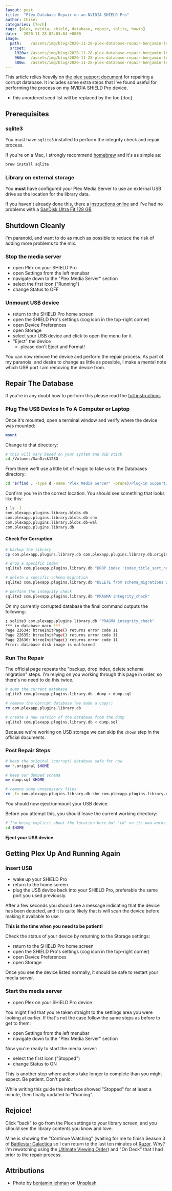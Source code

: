 ```yaml
---
layout: post
title:  "Plex Database Repair on an NVIDIA SHIELD Pro"
author: Chisel
categories: [Tech]
tags: [plex, nvidia, shield, database, repair, sqlite, howto]
date:   2020-11-28 02:03:04 +0000
image:
  path:    /assets/img/blog/2020-11-28-plex-database-repair-benjamin-lehman-GNyjCePVRs8-unsplash.jpg
  srcset:
    1920w: /assets/img/blog/2020-11-28-plex-database-repair-benjamin-lehman-GNyjCePVRs8-unsplash.jpg
    960w:  /assets/img/blog/2020-11-28-plex-database-repair-benjamin-lehman-GNyjCePVRs8-unsplash@0,5x.jpg
    480w:  /assets/img/blog/2020-11-28-plex-database-repair-benjamin-lehman-GNyjCePVRs8-unsplash@0,25x.jpg
---
```


This article relies heavily on [the plex support
document][plex-support-corrupt] for repairing a corrupt database. It includes
some extra steps that I've found useful for performing the process on my
NVIDIA SHIELD Pro device.

<!--more-->

* this unordered seed list will be replaced by the toc
{:toc}

## Prerequisites

### sqlite3

You must have `sqlite3` installed to perform the integrity check and repair
process.

If you're on a Mac, I strongly recommend [homebrew][mac-homebrew] and it's as
simple as:

~~~sh
brew install sqlite
~~~

### Library on external storage

You **must** have configured your Plex Media Server to use an external USB
drive as the location for the library data.

If you haven't already done this, there a [instructions
online][plex-library-on-usb] and I've had no problems with a [SanDisk Ultra
Fit 128 GB][amazon-sandisk-usb]

## Shutdown Cleanly

I'm paranoid, and want to do as much as possible to reduce the risk of adding
more problems to the mix.

### Stop the media server

- open Plex on your <i class="fad fa-gamepad-alt"></i> SHIELD Pro
- open Settings from the left menubar
- navigate down to the "Plex Media Server" section
- select the first icon ("Running")
- change Status to OFF

### Unmount USB device

- return to the <i class="fad fa-gamepad-alt"></i> SHIELD Pro home screen
- open the <i class="fad fa-gamepad-alt"></i> SHIELD Pro's settings (cog icon in the top-right corner)
- open Device Preferences
- open Storage
- select your USB device and click to open the menu for it
- "Eject" the device
  - please don't Eject and Format!

You can now remove the device and perform the repair process.
As part of my paranoia, and desire to change as little as possible, I make a
mental note which USB port I am removing the device from.

## Repair The Database

If you're in any doubt how to perform this please read the
[full instructions][plex-support-corrupt]

### Plug The USB Device In To A Computer or Laptop

Once it's mounted, open a terminal window and verify where the device was
mounted:

~~~sh
mount
~~~

Change to that directory:

~~~sh
# this will vary based on your system and USB stick
cd /Volumes/SanDisk128G
~~~

From there we'll use a little bit of magic to take us to the Databases
directory:

~~~sh
cd "$(find . -type d -name 'Plex Media Server' -prune)/Plug-in Support/Databases"
~~~

Confirm you're in the correct location. You should see something that looks
like this:

~~~sh
❯ ls -1
com.plexapp.plugins.library.blobs.db
com.plexapp.plugins.library.blobs.db-shm
com.plexapp.plugins.library.blobs.db-wal
com.plexapp.plugins.library.db
~~~

#### Check For Corruption

~~~sh
# backup the library
cp com.plexapp.plugins.library.db com.plexapp.plugins.library.db.original

# drop a specific index
sqlite3 com.plexapp.plugins.library.db "DROP index 'index_title_sort_naturalsort'"

# delete a specific schema migration
sqlite3 com.plexapp.plugins.library.db "DELETE from schema_migrations where version='20180501000000'"

# perform the integrity check
sqlite3 com.plexapp.plugins.library.db "PRAGMA integrity_check"
~~~

On my currently corrupted database the final command outputs the following:
~~~sh
❯ sqlite3 com.plexapp.plugins.library.db "PRAGMA integrity_check"
*** in database main ***
Page 22634: btreeInitPage() returns error code 11
Page 22635: btreeInitPage() returns error code 11
Page 22636: btreeInitPage() returns error code 11
Error: database disk image is malformed
~~~

### Run The Repair

The official page repeats the "backup, drop index, delete schema migration"
steps. I'm relying on you working through this page in order, so there's no
need to do this twice.

~~~sh
# dump the current database
sqlite3 com.plexapp.plugins.library.db .dump > dump.sql

# remove the corrupt database (we made a copy!)
rm com.plexapp.plugins.library.db

# create a new version of the database from the dump
sqlite3 com.plexapp.plugins.library.db < dump.sql
~~~

Because we're working on USB storage we can skip the `chown` step in the
official documents.

### Post Repair Steps

~~~sh
# keep the original (corrupt) database safe for now
mv *.original $HOME

# keep our dumped schema
mv dump.sql $HOME

# remove some unnecessary files
rm -fv com.plexapp.plugins.library.db-shm com.plexapp.plugins.library.db-wal
~~~
You should now eject/unmount your USB device.

Before you attempt this, you should leave the current working directory:

~~~sh
# I'm being explicit about the location here but 'cd' on its own works
cd $HOME
~~~

**Eject your USB device**

## Getting Plex Up And Running Again

### Insert USB

- wake up your <i class="fad fa-gamepad-alt"></i> SHIELD Pro
- return to the home screen
- plug the USB device back into your <i class="fad fa-gamepad-alt"></i> SHIELD Pro, preferable the same port you used previously.

After a few seconds you should see a message indicating that the device has
been detected, and it is quite likely that is will scan the device before
making it available to use.

**This is the time when you need to be patient!**

Check the status of your device by returning to the Storage settings:

- return to the <i class="fad fa-gamepad-alt"></i> SHIELD Pro home screen
- open the <i class="fad fa-gamepad-alt"></i> SHIELD Pro's settings (cog icon in the top-right corner)
- open Device Preferences
- open Storage

Once you see the device listed normally, it should be safe to restart your media server.

### Start the media server

- open Plex on your <i class="fad fa-gamepad-alt"></i> SHIELD Pro device

You might find that you're taken straight to the settings area you were
looking at earlier. If that's not the case follow the same steps as before to
get to them:

- open Settings from the left menubar
- navigate down to the "Plex Media Server" section

Now you're ready to start the media server:

- select the first icon ("Stopped")
- change Status to ON

This is another step where actions take longer to complete than you might
expect. Be patient. Don't panic.

While writing this guide the interface showed "Stopped" for at least a
minute, then finally updated to "Running".

## Rejoice!

Click "back" to go from the Plex settings to your library screen, and you
should see the library contents you know and love.

Mine is showing the "Continue Watching" (waiting for me to finish Season 3 of
[Battlestar Galactica][bsg-imdb] so I can return to the last ten minutes of
[Razor][bsg-razor]. Why? I'm rewatching using the [Ultimate Viewing
Order][bsg-viewing-order]) and "On Deck" that I had prior to the repair
process.

## Attributions

- <span>Photo by <a href="https://unsplash.com/@benjaminlehman?utm_source=unsplash&amp;utm_medium=referral&amp;utm_content=creditCopyText">benjamin lehman</a> on <a href="https://unsplash.com/s/photos/database?utm_source=unsplash&amp;utm_medium=referral&amp;utm_content=creditCopyText">Unsplash</a></span>

[amazon-sandisk-usb]:   https://smile.amazon.co.uk/gp/product/B07855LJ99/
[bsg-imdb]:             https://www.imdb.com/title/tt0407362/
[bsg-razor]:            https://www.imdb.com/title/tt0991178/
[bsg-viewing-order]:    https://thunderpeel2001.blogspot.com/2010/02/battlestar-galactica-viewing-order.html
[mac-homebrew]:         https://brew.sh/
[plex-library-on-usb]:  https://support.plex.tv/articles/moving-server-data-storage-location-on-nvidia-shield/
[plex-support-corrupt]: https://support.plex.tv/articles/201100678-repair-a-corrupt-database/
